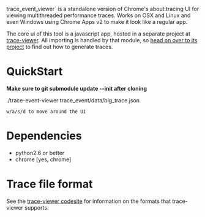 trace\_event\_viewer` is a standalone version of Chrome's
about:tracing UI for viewing multithreaded performance traces. Works
on OSX and Linux and even Windows using Chrome Apps v2 to make it look
like a regular app.

The core ui of this tool is a javascript app, hosted in a separate project at
[trace-viewer](http://code.google.com/p/trace-viewer/). All importing is handled
by that module, so [head on over to its
project](http://code.google.com/p/trace-viewer/) to find out how to generate
traces.

QuickStart
========

**Make sure to git submodule update --init after cloning**

./trace-event-viewer trace_event/data/big_trace.json

    w/a/s/d to move around the UI

Dependencies
==========
- python2.6 or better
- chrome [yes, chrome]


Trace file format
============

See the [trace-viewer codesite](http://code.google.com/p/trace-viewer/) for information on the formats
that trace-viewer supports.
